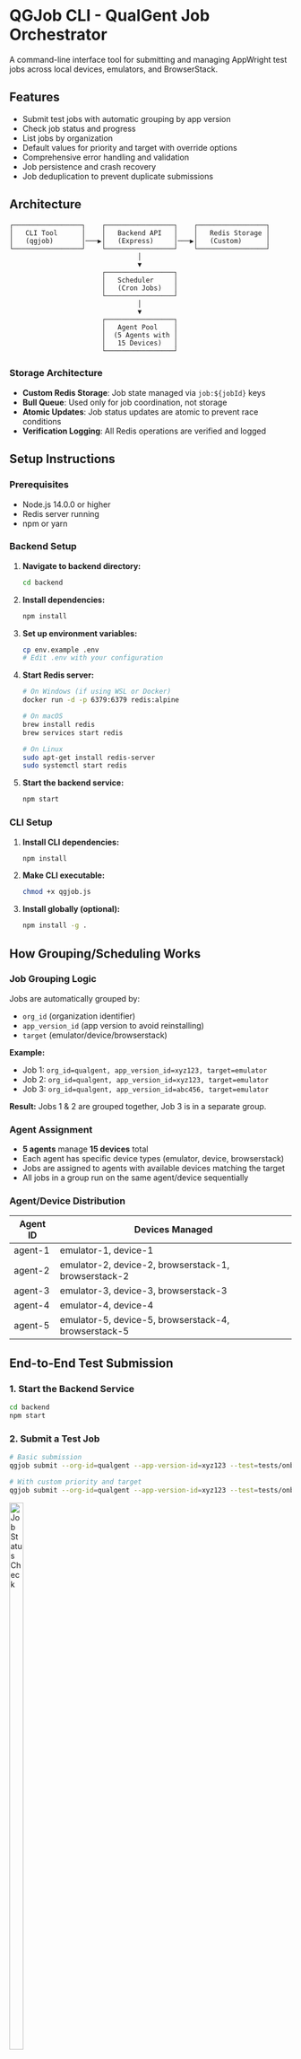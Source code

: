 # QGJob CLI - QualGent Job Orchestrator

A command-line interface tool for submitting and managing AppWright test jobs across local devices, emulators, and BrowserStack.

## Features

- Submit test jobs with automatic grouping by app version
- Check job status and progress
- List jobs by organization
- Default values for priority and target with override options
- Comprehensive error handling and validation
- Job persistence and crash recovery
- Job deduplication to prevent duplicate submissions

## Architecture

```
┌─────────────────┐    ┌─────────────────┐    ┌─────────────────┐
│   CLI Tool      │    │   Backend API   │    │   Redis Storage │
│   (qgjob)       │───▶│   (Express)     │───▶│   (Custom)      │
└─────────────────┘    └─────────────────┘    └─────────────────┘
                                │
                                ▼
                       ┌─────────────────┐
                       │   Scheduler     │
                       │   (Cron Jobs)   │
                       └─────────────────┘
                                │
                                ▼
                       ┌─────────────────┐
                       │   Agent Pool    │
                       │  (5 Agents with │
                       │   15 Devices)   │
                       └─────────────────┘
```

### Storage Architecture
- **Custom Redis Storage**: Job state managed via `job:${jobId}` keys
- **Bull Queue**: Used only for job coordination, not storage
- **Atomic Updates**: Job status updates are atomic to prevent race conditions
- **Verification Logging**: All Redis operations are verified and logged

## Setup Instructions

### Prerequisites
- Node.js 14.0.0 or higher
- Redis server running
- npm or yarn

### Backend Setup

1. **Navigate to backend directory:**
   ```bash
   cd backend
   ```

2. **Install dependencies:**
   ```bash
   npm install
   ```

3. **Set up environment variables:**
   ```bash
   cp env.example .env
   # Edit .env with your configuration
   ```

4. **Start Redis server:**
   ```bash
   # On Windows (if using WSL or Docker)
   docker run -d -p 6379:6379 redis:alpine
   
   # On macOS
   brew install redis
   brew services start redis
   
   # On Linux
   sudo apt-get install redis-server
   sudo systemctl start redis
   ```

5. **Start the backend service:**
   ```bash
   npm start
   ```

### CLI Setup

1. **Install CLI dependencies:**
   ```bash
   npm install
   ```

2. **Make CLI executable:**
   ```bash
   chmod +x qgjob.js
   ```

3. **Install globally (optional):**
   ```bash
   npm install -g .
   ```

## How Grouping/Scheduling Works

### Job Grouping Logic
Jobs are automatically grouped by:
- `org_id` (organization identifier)
- `app_version_id` (app version to avoid reinstalling)
- `target` (emulator/device/browserstack)

**Example:**
- Job 1: `org_id=qualgent, app_version_id=xyz123, target=emulator`
- Job 2: `org_id=qualgent, app_version_id=xyz123, target=emulator`
- Job 3: `org_id=qualgent, app_version_id=abc456, target=emulator`

**Result:** Jobs 1 & 2 are grouped together, Job 3 is in a separate group.

### Agent Assignment
- **5 agents** manage **15 devices** total
- Each agent has specific device types (emulator, device, browserstack)
- Jobs are assigned to agents with available devices matching the target
- All jobs in a group run on the same agent/device sequentially

### Agent/Device Distribution
| Agent ID | Devices Managed |
|----------|----------------|
| agent-1  | emulator-1, device-1 |
| agent-2  | emulator-2, device-2, browserstack-1, browserstack-2 |
| agent-3  | emulator-3, device-3, browserstack-3 |
| agent-4  | emulator-4, device-4 |
| agent-5  | emulator-5, device-5, browserstack-4, browserstack-5 |

## End-to-End Test Submission

### 1. Start the Backend Service
```bash
cd backend
npm start
```

### 2. Submit a Test Job
```bash
# Basic submission
qgjob submit --org-id=qualgent --app-version-id=xyz123 --test=tests/onboarding.spec.js

# With custom priority and target
qgjob submit --org-id=qualgent --app-version-id=xyz123 --test=tests/onboarding.spec.js --priority=high --target=device
```
<img src="images/job-status.png" alt="Job Status Check" style="width: 50%; max-width: 50px; height: auto;">


### 3. Check Job Status
```bash
qgjob status --job-id=<job_id_from_step_2>
```

### 4. List All Jobs
```bash
qgjob list --org-id=qualgent
```

### 5. Monitor Backend Logs
Watch the backend terminal for:
- Job assignment to agents
- Test execution progress
- Completion status

## Usage Examples

### Submit Jobs with Different Targets
```bash
# Emulator testing
qgjob submit --org-id=qualgent --app-version-id=xyz123 --test=tests/onboarding.spec.js --target=emulator

# Physical device testing
qgjob submit --org-id=qualgent --app-version-id=xyz123 --test=tests/onboarding.spec.js --target=device

# BrowserStack testing
qgjob submit --org-id=qualgent --app-version-id=xyz123 --test=tests/onboarding.spec.js --target=browserstack
```


### Check Job Status
```bash
qgjob status --job-id=job_1752698329771_ttq7uqgh7
```

### List Jobs by Status
```bash
# All jobs
qgjob list --org-id=qualgent

# Only running jobs
qgjob list --org-id=qualgent --status=running
```

## Default Values

When not specified, the CLI uses these defaults:
- **Priority**: `medium`
- **Target**: `emulator`

## Valid Values

### Priority Levels
- `low`
- `medium` (default)
- `high`

### Target Types
- `emulator` (default)
- `device`
- `browserstack`

## Environment Variables

- `QGJOB_BACKEND_URL`: Backend service URL (default: http://localhost:3000)

## Job Lifecycle

1. **Queued**: Job submitted and waiting in queue
2. **Scheduled**: Job assigned to agent and device
3. **Running**: Test execution in progress
4. **Completed**: Test finished successfully
5. **Failed**: Test failed (can be retried)
6. **Cancelled**: Job cancelled by user

### Status Update Reliability
- **Atomic Transitions**: Status changes are atomic and verified
- **Fresh State Retrieval**: Always get current job state before updates
- **Conditional Progress**: Progress updates only for running jobs
- **Conflict Prevention**: No race conditions between status updates

## Fault Tolerance Features

### Job Persistence
- Jobs stored in Redis survive server crashes
- Automatic recovery on server restart
- Job status preserved across restarts
- **Race Condition Prevention**: Fresh job state retrieved before updates

### Job Deduplication
- Prevents duplicate job submissions
- Returns existing job ID if duplicate detected
- Checks org_id, app_version_id, test_path, and target

### Startup Recovery
- Automatically resets jobs stuck in "running" state
- Re-queues jobs for retry after server restart
- Logs recovery actions for monitoring
- **Bull Queue Cleanup**: Clears any existing queue jobs to prevent conflicts

### Storage Reliability
- **Verification Logging**: All Redis operations are verified and logged
- **Atomic Updates**: Job status changes are atomic to prevent corruption
- **Conditional Updates**: Progress updates only occur for running jobs
- **Conflict Resolution**: Bull queue conflicts eliminated through custom storage

## API Endpoints

The CLI expects these endpoints from the backend service:

- `POST /api/jobs` - Submit a new job
- `GET /api/jobs/:jobId` - Get job status
- `GET /api/jobs?org_id=:orgId&status=:status` - List jobs

## Testing the System

### Test Job Persistence
1. Submit a job
2. Stop the server while job is running
3. Restart the server
4. Check job status - should be preserved

### Test Job Deduplication
1. Submit the same job twice
2. Second submission should return existing job ID

### Test Agent Assignment
1. Submit multiple jobs with different app_version_id
2. Check that jobs are assigned to different agents

### Test Status Reliability
1. Submit a job and monitor debug logs
2. Verify job status progresses correctly: queued → scheduled → running → completed
3. Check that completed status persists and doesn't revert to running
4. Confirm no infinite loops or race conditions

## Recent Improvements

### Race Condition Fix (v1.1)
- **Problem**: Job status updates were being overwritten by stale job objects
- **Solution**: Always retrieve fresh job state before updates
- **Result**: Reliable job status transitions and no infinite loops

### Bull Queue Optimization (v1.1)
- **Problem**: Bull queue was storing job data that conflicted with custom Redis storage
- **Solution**: Bull queue used only for coordination, not storage
- **Result**: Eliminated storage conflicts and improved reliability

### Enhanced Debug Logging (v1.1)
- **Problem**: Difficult to troubleshoot job state issues
- **Solution**: Added verification logging for all Redis operations
- **Result**: Better visibility into job lifecycle and easier debugging

## Troubleshooting

### Common Issues

1. **Redis Connection Failed**
   - Ensure Redis server is running
   - Check `REDIS_URL` configuration

2. **Job Not Found**
   - Verify job ID is correct
   - Check if backend is running

3. **No Available Devices**
   - Check device status via API
   - Wait for devices to become available

### Debug Mode
```bash
# Backend debug with enhanced logging
NODE_ENV=development LOG_LEVEL=debug npm start

# CLI debug
DEBUG=* qgjob submit --org-id=test --app-version-id=test123 --test=example-test.js
```

### Enhanced Debug Features
- **Redis Verification**: All job storage operations are verified and logged
- **Status Tracking**: Detailed job status changes throughout lifecycle
- **Race Condition Detection**: Logs show when job state is retrieved and updated
- **Storage Conflicts**: Identifies and prevents Bull queue storage conflicts

## License

MIT 
